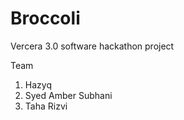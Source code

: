 # Broccoli


Vercera 3.0 software hackathon project

Team
1) Hazyq
2) Syed Amber Subhani
3) Taha Rizvi
